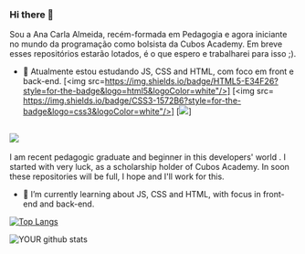 ### Hi there 👋

Sou a Ana Carla Almeida, recém-formada em Pedagogia e agora iniciante no mundo da programação como bolsista da Cubos Academy.
Em breve esses repositórios estarão lotados, é o que espero e trabalharei para isso ;).

- 🌱 Atualmente estou estudando JS, CSS and HTML, com foco em front e back-end.
[<img src=https://img.shields.io/badge/HTML5-E34F26?style=for-the-badge&logo=html5&logoColor=white"/>] [<img src=	https://img.shields.io/badge/CSS3-1572B6?style=for-the-badge&logo=css3&logoColor=white"/>] [<img src="https://img.shields.io/badge/JavaScript-F7DF1E?style=for-the-badge&logo=javascript&logoColor=black"/>]

[<img src="https://img.shields.io/badge/linkedin-%230077B5.svg?&style=for-the-badge&logo=linkedin&logoColor=white" />](https://www.linkedin.com/in/anacarlasalmeida/) 
---

I am recent pedagogic graduate and beginner in this developers' world . I started with very luck, as a scholarship holder of Cubos Academy.
In soon these repositories will be full, I hope and I'll work for this.

- 🌱 I’m currently learning about JS, CSS and HTML, with focus in front-end and back-end.

[![Top Langs](https://github-readme-stats.vercel.app/api/top-langs/?username=anacarlaalmeida-s)](https://github.com/anacarlaalmeida-s/github-readme-stats)

![YOUR github stats](https://github-readme-stats.vercel.app/api?username=anacarlaalmeida-s)

<!--
**anacarlaalmeida-s/anacarlaalmeida-s** is a ✨ _special_ ✨ repository because its `README.md` (this file) appears on your GitHub profile.

Here are some ideas to get you started:

- 🔭 I’m currently working on ...
- 🌱 I’m currently learning ...
- 👯 I’m looking to collaborate on ...
- 🤔 I’m looking for help with ...
- 💬 Ask me about ...
- 📫 How to reach me: ...
- 😄 Pronouns: ...
- ⚡ Fun fact: ...
-->
